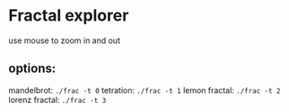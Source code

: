 # Fractal explorer
use mouse to zoom in and out

## options:
mandelbrot: `./frac -t 0`
tetration: `./frac -t 1`
lemon fractal: `./frac -t 2`
lorenz fractal: `./frac -t 3`
